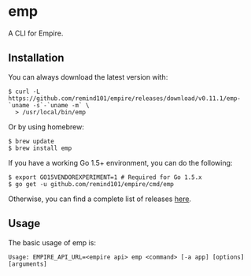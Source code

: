 # emp

A CLI for Empire.

## Installation

You can always download the latest version with:

```console
$ curl -L https://github.com/remind101/empire/releases/download/v0.11.1/emp-`uname -s`-`uname -m` \
  > /usr/local/bin/emp
```

Or by using homebrew:

```console
$ brew update
$ brew install emp
```

If you have a working Go 1.5+ environment, you can do the following:

```console
$ export GO15VENDOREXPERIMENT=1 # Required for Go 1.5.x
$ go get -u github.com/remind101/empire/cmd/emp
```

Otherwise, you can find a complete list of releases [here](https://github.com/remind101/empire/releases).

## Usage

The basic usage of emp is:

```
Usage: EMPIRE_API_URL=<empire api> emp <command> [-a app] [options] [arguments]
```
